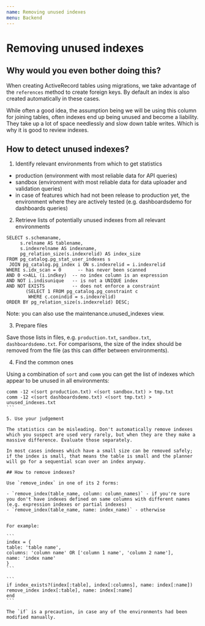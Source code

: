 ```yaml
---
name: Removing unused indexes
menu: Backend
---
```


# Removing unused indexes

## Why would you even bother doing this?

When creating ActiveRecord tables using migrations, we take advantage of the `references` method to create foreign keys. By default an index is also created automatically in these cases. 

While often a good idea, the assumption being we will be using this column for joining tables, often indexes end up being unused and become a liability. They take up a lot of space needlessly and slow down table writes. Which is why it is good to review indexes.

## How to detect unused indexes?

1. Identify relevant environments from which to get statistics

  - production (environment with most reliable data for API queries)
  - sandbox (environment with most reliable data for data uploader and validation queries)
  - in case of features which had not been release to production yet, the environment where they are actively tested (e.g. dashboardsdemo for dashboards queries)

2. Retrieve lists of potentially unused indexes from all relevant environments

  ```
SELECT s.schemaname,
       s.relname AS tablename,
       s.indexrelname AS indexname,
       pg_relation_size(s.indexrelid) AS index_size
FROM pg_catalog.pg_stat_user_indexes s
   JOIN pg_catalog.pg_index i ON s.indexrelid = i.indexrelid
WHERE s.idx_scan = 0      -- has never been scanned
  AND 0 <>ALL (i.indkey)  -- no index column is an expression
  AND NOT i.indisunique   -- is not a UNIQUE index
  AND NOT EXISTS          -- does not enforce a constraint
         (SELECT 1 FROM pg_catalog.pg_constraint c
          WHERE c.conindid = s.indexrelid)
ORDER BY pg_relation_size(s.indexrelid) DESC;
```

  Note: you can also use the maintenance.unused_indexes view.

3. Prepare files

  Save those lists in files, e.g. `production.txt`, `sandbox.txt`, `dashboardsdemo.txt`. For comparisons, the size of the index should be removed from the file (as this can differ between environments).

4. Find the common ones

  Using a combination of `sort` and `comm` you can get the list of indexes which appear to be unused in all environments:

  ````
comm -12 <(sort production.txt) <(sort sandbox.txt) > tmp.txt
comm -12 <(sort dashboardsdemo.txt) <(sort tmp.txt) > unused_indexes.txt
```

5. Use your judgement

  The statistics can be misleading. Don't automatically remove indexes which you suspect are used very rarely, but when they are they make a massive difference. Evaluate those separately.

  In most cases indexes which have a small size can be removed safely; if the index is small, that means the table is small and the planner will go for a sequential scan over an index anyway.

## How to remove indexes?

Use `remove_index` in one of its 2 forms:

- `remove_index(table_name, column: column_names)` - if you're sure you don't have indexes defined on same columns with different names (e.g. expression indexes or partial indexes)
- `remove_index(table_name, name: index_name)` - otherwise


For example:

```
index = {
  table: 'table name',
  columns: 'column name' OR ['column 1 name', 'column 2 name'],
  name: 'index name'
}
```

```
if index_exists?(index[:table], index[:columns], name: index[:name])
  remove_index index[:table], name: index[:name]
end
```

The `if` is a precaution, in case any of the environments had been modified manually.
